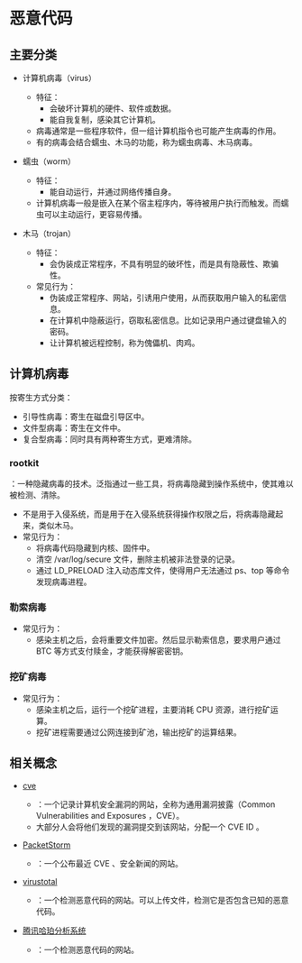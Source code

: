 # 恶意代码

## 主要分类

- 计算机病毒（virus）
  - 特征：
    - 会破坏计算机的硬件、软件或数据。
    - 能自我复制，感染其它计算机。
  - 病毒通常是一些程序软件，但一组计算机指令也可能产生病毒的作用。
  - 有的病毒会结合蠕虫、木马的功能，称为蠕虫病毒、木马病毒。

- 蠕虫（worm）
  - 特征：
    - 能自动运行，并通过网络传播自身。
  - 计算机病毒一般是嵌入在某个宿主程序内，等待被用户执行而触发。而蠕虫可以主动运行，更容易传播。

- 木马（trojan）
  - 特征：
    - 会伪装成正常程序，不具有明显的破坏性，而是具有隐蔽性、欺骗性。
  - 常见行为：
    - 伪装成正常程序、网站，引诱用户使用，从而获取用户输入的私密信息。
    - 在计算机中隐蔽运行，窃取私密信息。比如记录用户通过键盘输入的密码。
    - 让计算机被远程控制，称为傀儡机、肉鸡。

## 计算机病毒

按寄生方式分类：
- 引导性病毒：寄生在磁盘引导区中。
- 文件型病毒：寄生在文件中。
- 复合型病毒：同时具有两种寄生方式，更难清除。

### rootkit

：一种隐藏病毒的技术。泛指通过一些工具，将病毒隐藏到操作系统中，使其难以被检测、清除。
- 不是用于入侵系统，而是用于在入侵系统获得操作权限之后，将病毒隐藏起来，类似木马。
- 常见行为：
  - 将病毒代码隐藏到内核、固件中。
  - 清空 /var/log/secure 文件，删除主机被非法登录的记录。
  - 通过 LD_PRELOAD 注入动态库文件，使得用户无法通过 ps、top 等命令发现病毒进程。

### 勒索病毒

- 常见行为：
  - 感染主机之后，会将重要文件加密。然后显示勒索信息，要求用户通过 BTC 等方式支付赎金，才能获得解密密钥。

### 挖矿病毒

- 常见行为：
  - 感染主机之后，运行一个挖矿进程，主要消耗 CPU 资源，进行挖矿运算。
  - 挖矿进程需要通过公网连接到矿池，输出挖矿的运算结果。

## 相关概念

- [cve](https://www.cve.org)
  - ：一个记录计算机安全漏洞的网站，全称为通用漏洞披露（Common Vulnerabilities and Exposures ，CVE）。
  - 大部分人会将他们发现的漏洞提交到该网站，分配一个 CVE ID 。

- [PacketStorm](https://packetstormsecurity.com)
  - ：一个公布最近 CVE 、安全新闻的网站。

- [virustotal](https://www.virustotal.com)
  - ：一个检测恶意代码的网站。可以上传文件，检测它是否包含已知的恶意代码。

- [腾讯哈珀分析系统](https://habo.qq.com)
  - ：一个检测恶意代码的网站。
